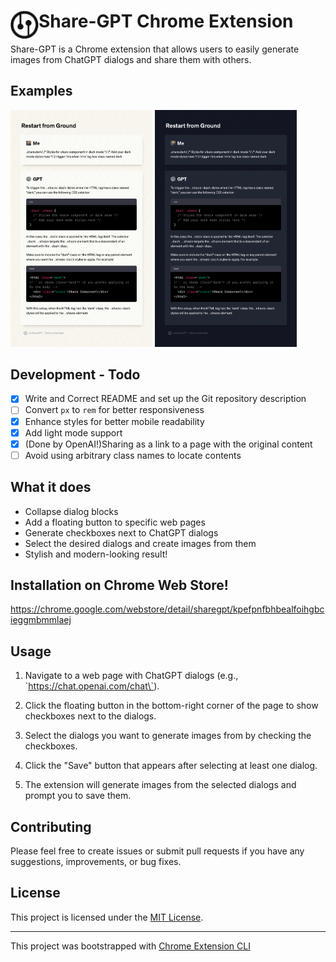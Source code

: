 # <img src="public/icons/icon_48.png" width="45" align="left">  Share-GPT Chrome Extension

Share-GPT is a Chrome extension that allows users to easily generate images from ChatGPT dialogs and share them with others.

## Examples
<img src="examples/share-gpt_20235522386.png" width="45%">
<img src="examples/share-gpt_202355223820.png" width="45%">

## Development - Todo

- [x] Write and Correct README and set up the Git repository description
- [ ] Convert `px` to `rem` for better responsiveness
- [x] Enhance styles for better mobile readability
- [x] Add light mode support
- [x] (Done by OpenAI!)Sharing as a link to a page with the original content
- [ ] Avoid using arbitrary class names to locate contents

## What it does

- Collapse dialog blocks
- Add a floating button to specific web pages
- Generate checkboxes next to ChatGPT dialogs
- Select the desired dialogs and create images from them
- Stylish and modern-looking result!

## Installation on Chrome Web Store!

https://chrome.google.com/webstore/detail/sharegpt/kpefpnfbhbealfoihgbcieggmbmmlaej

## Usage

1. Navigate to a web page with ChatGPT dialogs (e.g., \`https://chat.openai.com/chat\`).

2. Click the floating button in the bottom-right corner of the page to show checkboxes next to the dialogs.

3. Select the dialogs you want to generate images from by checking the checkboxes.

4. Click the "Save" button that appears after selecting at least one dialog.

5. The extension will generate images from the selected dialogs and prompt you to save them.

## Contributing

Please feel free to create issues or submit pull requests if you have any suggestions, improvements, or bug fixes.

## License

This project is licensed under the [MIT License](LICENSE).

---

This project was bootstrapped with [Chrome Extension CLI](https://github.com/dutiyesh/chrome-extension-cli)

